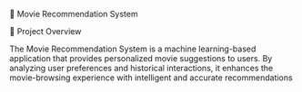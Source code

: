 🎥 Movie Recommendation System

📌 Project Overview

The Movie Recommendation System is a machine learning-based application that provides personalized movie suggestions to users. By analyzing user preferences and historical interactions, it enhances the movie-browsing experience with intelligent and accurate recommendations
